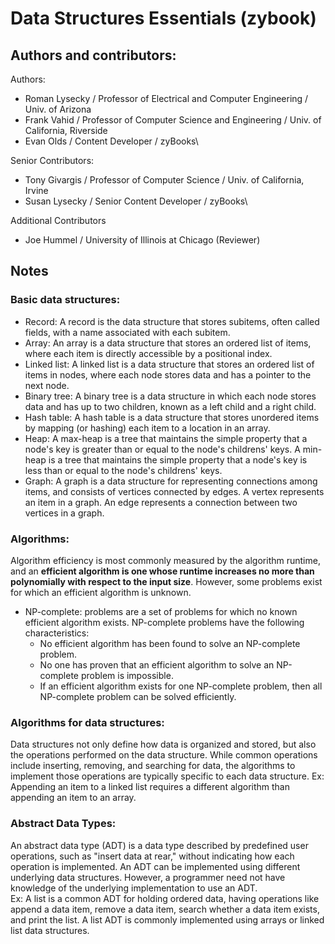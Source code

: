 # Data Structures Essentials (zybook)

## Authors and contributors: 
Authors:
  - Roman Lysecky / Professor of Electrical and Computer Engineering / Univ. of Arizona
  - Frank Vahid / Professor of Computer Science and Engineering / Univ. of California, Riverside
  - Evan Olds / Content Developer / zyBooks\
  
Senior Contributors:
  - Tony Givargis / Professor of Computer Science / Univ. of California, Irvine
  - Susan Lysecky / Senior Content Developer / zyBooks\
  
Additional Contributors
  - Joe Hummel / University of Illinois at Chicago (Reviewer)
  
## Notes
### Basic data structures:
- Record: A record is the data structure that stores subitems, often called fields, with a name associated with each subitem.
- Array: An array is a data structure that stores an ordered list of items, where each item is directly accessible by a positional index.
- Linked list: A linked list is a data structure that stores an ordered list of items in nodes, where each node stores data and has a pointer to the next node.
- Binary tree: A binary tree is a data structure in which each node stores data and has up to two children, known as a left child and a right child.
- Hash table: A hash table is a data structure that stores unordered items by mapping (or hashing) each item to a location in an array.
- Heap: A max-heap is a tree that maintains the simple property that a node's key is greater than or equal to the node's childrens' keys. A min-heap is a tree that maintains the simple property that a node's key is less than or equal to the node's childrens' keys.
- Graph: A graph is a data structure for representing connections among items, and consists of vertices connected by edges. A vertex represents an item in a graph. An edge represents a connection between two vertices in a graph.

### Algorithms:
Algorithm efficiency is most commonly measured by the algorithm runtime, and an **efficient algorithm is one whose runtime increases no more than polynomially with respect to the input size**. However, some problems exist for which an efficient algorithm is unknown.
- NP-complete: problems are a set of problems for which no known efficient algorithm exists. NP-complete problems have the following characteristics:
  - No efficient algorithm has been found to solve an NP-complete problem.
  - No one has proven that an efficient algorithm to solve an NP-complete problem is impossible.
  - If an efficient algorithm exists for one NP-complete problem, then all NP-complete problem can be solved efficiently.
  
### Algorithms for data structures:
Data structures not only define how data is organized and stored, but also the operations performed on the data structure. While common operations include inserting, removing, and searching for data, the algorithms to implement those operations are typically specific to each data structure. Ex: Appending an item to a linked list requires a different algorithm than appending an item to an array.

### Abstract Data Types:
An abstract data type (ADT) is a data type described by predefined user operations, such as "insert data at rear," without indicating how each operation is implemented. An ADT can be implemented using different underlying data structures. However, a programmer need not have knowledge of the underlying implementation to use an ADT.\
Ex: A list is a common ADT for holding ordered data, having operations like append a data item, remove a data item, search whether a data item exists, and print the list. A list ADT is commonly implemented using arrays or linked list data structures.


